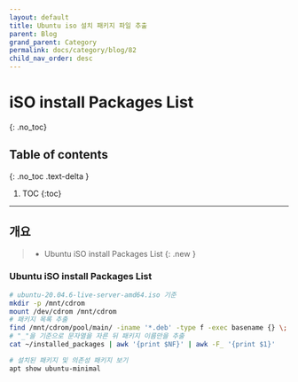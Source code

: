 ```yaml
---
layout: default
title: Ubuntu iso 설치 패키지 파일 추출
parent: Blog
grand_parent: Category
permalink: docs/category/blog/82
child_nav_order: desc
---
```

# iSO install Packages List
{: .no_toc}

## Table of contents
{: .no_toc .text-delta }

1. TOC
{:toc}

---
## 개요

> - Ubuntu iSO install Packages List
{: .new }

### Ubuntu iSO install Packages List

```bash
# ubuntu-20.04.6-live-server-amd64.iso 기준
mkdir -p /mnt/cdrom
mount /dev/cdrom /mnt/cdrom
# 패키지 목록 추출
find /mnt/cdrom/pool/main/ -iname '*.deb' -type f -exec basename {} \; > installed_packages
# "_"을 기준으로 문자열을 자른 뒤 패키지 이름만을 추출
cat ~/installed_packages | awk '{print $NF}' | awk -F_ '{print $1}'
```

```bash
# 설치된 패키지 및 의존성 패키지 보기
apt show ubuntu-minimal
```